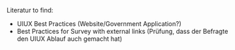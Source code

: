 Literatur to find:
- UIUX Best Practices (Website/Government Application?)
- Best Practices for Survey with external links (Prüfung, dass der Befragte den UIUX Ablauf auch gemacht hat)